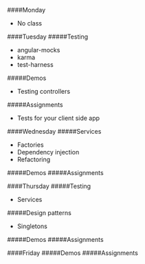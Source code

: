 ####Monday
- No class

####Tuesday
#####Testing
- angular-mocks
- karma
- test-harness

#####Demos
- Testing controllers

#####Assignments
- Tests for your client side app

####Wednesday
#####Services
- Factories
- Dependency injection
- Refactoring

#####Demos
#####Assignments

####Thursday
#####Testing
- Services

#####Design patterns
- Singletons

#####Demos
#####Assignments

####Friday
#####Demos
#####Assignments

